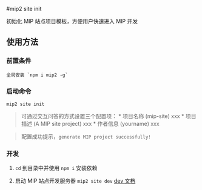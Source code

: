 #mip2 site init

初始化 MIP 站点项目模板，方便用户快速进入 MIP 开发

## 使用方法

### 前置条件

	全局安装 `npm i mip2 -g`

### 启动命令

`mip2 site init`

> 可通过交互问答的方式设置三个配置项：
	* 项目名称 (mip-site) xxx
	* 项目描述 (A MIP site project) xxx
	* 作者信息 (yourname) xxx


> 配置成功提示，`generate MIP project successfully!`

### 开发

1. `cd` 到目录中并使用 `npm i` 安装依赖

2. 启动 MIP 站点开发服务器 `mip2 site dev` [dev 文档](https://github.com/mipengine/mip-cli-plugin-site/blob/master/doc/dev.md)


